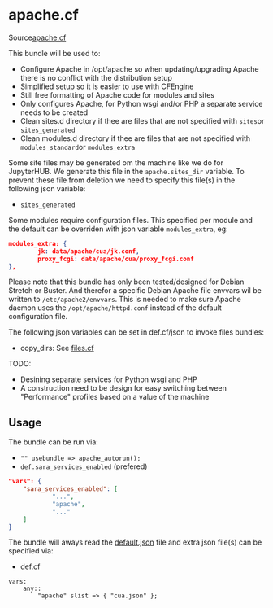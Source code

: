 # apache.cf

Source[apache.cf](/services/apache.cf)

This bundle will be used to:
 * Configure Apache in /opt/apache so when updating/upgrading Apache there is no conflict with the distribution setup
 * Simplified setup so it is easier to use with CFEngine
 * Still free formatting of Apache code for modules and sites
 * Only configures Apache, for Python wsgi and/or PHP a separate service needs to be created
 * Clean sites.d directory if thee are files that are not specified  with `sites`or `sites_generated`
 * Clean modules.d directory if thee are files that are not specified  with `modules_standard`or `modules_extra`

Some site files may be generated om the machine like we do for JupyterHUB. We generate this file in the
`apache.sites_dir` variable. To prevent these file from deletion we need to specify this  file(s) in the following
json variable:
 * `sites_generated`

Some modules require configuration files. This specified per module and the default can be overriden with json
variable `modules_extra`, eg:
```json
modules_extra: {
        jk: data/apache/cua/jk.conf,
        proxy_fcgi: data/apache/cua/proxy_fcgi.conf
},
```

Please note that this bundle has only been tested/designed for Debian Stretch or Buster. And therefor a specific
Debian Apache file envvars wil be written to `/etc/apache2/envvars`. This is needed to make sure Apache daemon
uses the `/opt/apache/httpd.conf` instead of the default configuration file.

The following json variables can be set in def.cf/json to  invoke files bundles:
 * copy_dirs: See [files.cf](/masterfiles/lib/surfsara/files.cf)

TODO:
 - Desining separate services for Python wsgi and PHP
 - A construction need to be design for easy switching between "Performance" profiles based on a value of the machine

## Usage

The bundle can be run via:
 *  `"" usebundle => apache_autorun();`
 * `def.sara_services_enabled` (prefered)
```json
"vars": {
    "sara_services_enabled": [
            "...",
            "apache",
            "..."
    ]
}
```

The bundle will aways read the [default.json](/templates/apache/json/default.json) file
and extra json file(s) can be specified via:
 * def.cf
```
vars:
    any::
        "apache" slist => { "cua.json" };
```
